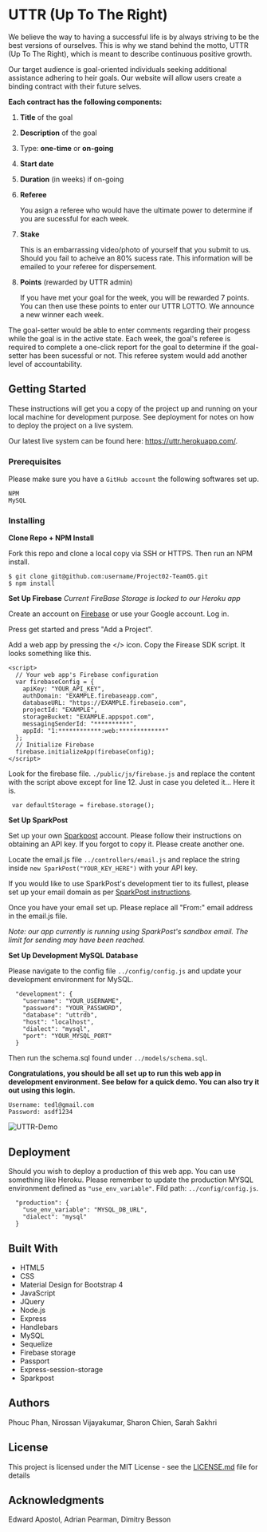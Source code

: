 # UTTR (Up To The Right)

We believe the way to having a successful life is by always striving to be the best versions of ourselves. This is why we stand behind the motto, UTTR (Up To The Right), which is meant to describe continuous positive growth.

Our target audience is goal-oriented individuals seeking additional assistance adhering to heir goals. Our website will allow users create a binding contract with their future selves. 

**Each contract has the following components:**
1. **Title** of the goal
2. **Description** of the goal
3. Type: **one-time** or **on-going**
4. **Start date**
5. **Duration** (in weeks) if on-going
6. **Referee**

   You asign a referee who would have the ultimate power to determine if you are sucessful for each week.
7. **Stake**

   This is an embarrassing video/photo of yourself that you submit to us. Should you fail to acheive an 80% sucess rate. This information will be emailed to your referee for dispersement.
8. **Points** (rewarded by UTTR admin)

   If you have met your goal for the week, you will be rewarded 7 points. You can then use these points to enter our UTTR LOTTO. We announce a new winner each week.

The goal-setter would be able to enter comments regarding their progess while the goal is in the active state. Each week, the goal's referee is required to complete a one-click report for the goal to determine if the goal-setter has been sucessful or not. This referee system would add another level of accountability.

## Getting Started

These instructions will get you a copy of the project up and running on your local machine for development purpose. See deployment for notes on how to deploy the project on a live system.

Our latest live system can be found here: https://uttr.herokuapp.com/.

### Prerequisites

Please make sure you have a `GitHub account` the following softwares set up.

```
NPM
MySQL
```

### Installing

**Clone Repo + NPM Install**

Fork this repo and clone a local copy via SSH or HTTPS. Then run an NPM install.

```
$ git clone git@github.com:username/Project02-Team05.git
$ npm install
```

**Set Up Firebase**
*Current FireBase Storage is locked to our Heroku app*

Create an account on [Firebase](https://firebase.google.com/) or use your Google account. Log in.

Press get started and press "Add a Project".

Add a web app by pressing the </> icon. Copy the Firease SDK script. It looks something like this.

```
<script>
  // Your web app's Firebase configuration
  var firebaseConfig = {
    apiKey: "YOUR_API_KEY",
    authDomain: "EXAMPLE.firebaseapp.com",
    databaseURL: "https://EXAMPLE.firebaseio.com",
    projectId: "EXAMPLE",
    storageBucket: "EXAMPLE.appspot.com",
    messagingSenderId: "**********",
    appId: "1:************:web:*************"
  };
  // Initialize Firebase
  firebase.initializeApp(firebaseConfig);
</script>
```
Look for the firebase file. `./public/js/firebase.js` and replace the content with the script above except for line 12. Just in case you deleted it... Here it is.
```
 var defaultStorage = firebase.storage();
```

**Set Up SparkPost**

Set up your own [Sparkpost](https://www.sparkpost.com/) account. Please follow their instructions on obtaining an API key. If you forgot to copy it. Please create another one.

Locate the email.js file `../controllers/email.js` and replace the string inside `new SparkPost("YOUR_KEY_HERE")` with your API key.

If you would like to use SparkPost's development tier to its fullest, please set up your email domain as per [SparkPost instructions](https://www.sparkpost.com/docs/getting-started/getting-started-sparkpost/).

Once you have your email set up. Please replace all "From:" email address in the email.js file.

*Note: our app currently is running using SparkPost's sandbox email. The limit for sending may have been reached.*

**Set Up Development MySQL Database**

Please navigate to the config file `../config/config.js` and update your development environment for MySQL.
```
  "development": {
    "username": "YOUR_USERNAME",
    "password": "YOUR_PASSWORD",
    "database": "uttrdb",
    "host": "localhost",
    "dialect": "mysql",
    "port": "YOUR_MYSQL_PORT"
  }
```
Then run the schema.sql found under `../models/schema.sql`.

**Congratulations, you should be all set up to run this web app in development environment. See below for a quick demo. You can also try it out using this login.**

```
Username: tedl@gmail.com
Password: asdf1234
```

![UTTR-Demo](https://raw.githubusercontent.com/Kinla/UTTR/master/public/img/uttr-demo-full.gif)

## Deployment

Should you wish to deploy a production of this web app. You can use something like Heroku. Please remember to update the production MYSQL environment defined as `"use_env_variable"`. Fild path: `../config/config.js`.
```
  "production": {
    "use_env_variable": "MYSQL_DB_URL",
    "dialect": "mysql"
  }
```

## Built With
* HTML5
* CSS
* Material Design for Bootstrap 4
* JavaScript
* JQuery
* Node.js
* Express
* Handlebars
* MySQL
* Sequelize
* Firebase storage
* Passport
* Express-session-storage
* Sparkpost

## Authors

Phouc Phan, Nirossan Vijayakumar, Sharon Chien, Sarah Sakhri

## License

This project is licensed under the MIT License - see the [LICENSE.md](LICENSE.md) file for details

## Acknowledgments
Edward Apostol, Adrian Pearman, Dimitry Besson 
